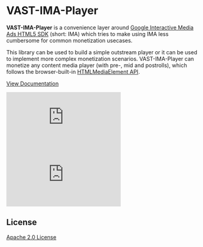# VAST-IMA-Player

**VAST-IMA-Player** is a convenience layer around [Google Interactive Media Ads HTML5 SDK](https://developers.google.com/interactive-media-ads/docs/sdks/html5) (short: IMA) which tries to make using IMA less cumbersome for common monetization usecases.

This library can be used to build a simple outstream player or it can be used to implement more complex monetization scenarios. VAST-IMA-Player can monetize any content media player (with pre-, mid and postrolls), which follows the browser-built-in [HTMLMediaElement API](https://developer.mozilla.org/en-US/docs/Web/API/HTMLMediaElement).

[View Documentation](https://glomex.github.io/vast-ima-player)

[![gzip size](http://img.badgesize.io/https://unpkg.com/@glomex/vast-ima-player@1/dist/vast-ima-player.js?compression=gzip&label=gzip)](https://unpkg.com/@glomex/vast-ima-player@1/dist/vast-ima-player.js)
[![brotli size](http://img.badgesize.io/https://unpkg.com/@glomex/vast-ima-player@1/dist/vast-ima-player.js?compression=brotli&label=brotli)](https://unpkg.com/@glomex/vast-ima-player@1/dist/vast-ima-player.js)

## License

[Apache 2.0 License](https://oss.ninja/apache-2.0-header/glomex)

